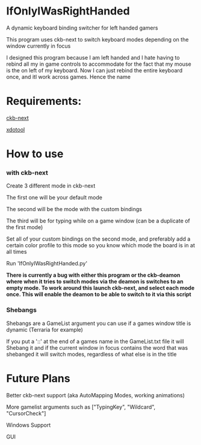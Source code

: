 # IfOnlyIWasRightHanded
A dynamic keyboard binding switcher for left handed gamers

This program uses ckb-next to switch keyboard modes depending on the window currently in focus

I designed this program because I am left handed and I hate having to rebind all my in game controls to accommodate for the fact that my mouse is the on left of my keyboard. Now I can just rebind the entire keyboard once, and itl work across games. Hence the name

# Requirements:
[ckb-next](https://github.com/ckb-next/ckb-next "ckb-next")

[xdotool](https://github.com/jordansissel/xdotool)

# How to use

### with ckb-next
Create 3 different mode in ckb-next


The first one will be your default mode

The second will be the mode with the custom bindings

The third will be for typing while on a game window (can be a duplicate of the first mode)


Set all of your custom bindings on the second mode, and preferably add a certain color profile to this mode so you know which mode the board is in at all times

Run 'IfOnlyIWasRightHanded.py'

**There is currently a bug with either this program or the ckb-deamon where when it tries to switch modes via the deamon is switches to an empty mode. To work around this launch ckb-next, and select each mode once. This will enable the deamon to be able to switch to it via this script**

### Shebangs

Shebangs are a GameList argument you can use if a games window title is dynamic (Terraria for example)

If you put a '::' at the end of a games name in the GameList.txt file it will Shebang it and if the current window in focus contains the word that was shebanged it will switch modes, regardless of what else is in the title

# Future Plans

Better ckb-next support (aka AutoMapping Modes, working animations)

More gamelist arguments such as ["TypingKey", "Wildcard", "CursorCheck"]

Windows Support

GUI
